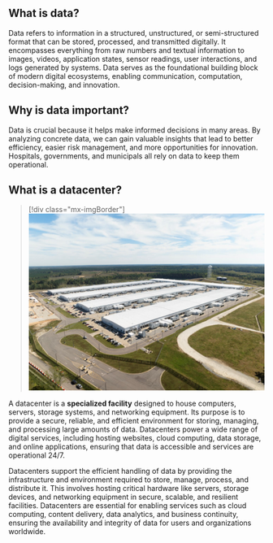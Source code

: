 ## What is data?

Data refers to information in a structured, unstructured, or semi-structured format that can be stored, processed, and transmitted digitally. It encompasses everything from raw numbers and textual information to images, videos, application states, sensor readings, user interactions, and logs generated by systems. Data serves as the foundational building block of modern digital ecosystems, enabling communication, computation, decision-making, and innovation.

## Why is data important?

Data is crucial because it helps make informed decisions in many areas. By analyzing concrete data, we can gain valuable insights that lead to better efficiency, easier risk management, and more opportunities for innovation. Hospitals, governments, and municipals all rely on data to keep them operational.

## What is a datacenter?

>[!div class="mx-imgBorder"]
>[![Screenshot of a large-scale, secure datacenter campus with multiple identical buildings, extensive cooling infrastructure.](../media/datacenter.jpg)](../media/datacenter.jpg#lightbox)

A datacenter is a **specialized facility** designed to house computers, servers, storage systems, and networking equipment. Its purpose is to provide a secure, reliable, and efficient environment for storing, managing, and processing large amounts of data. Datacenters power a wide range of digital services, including hosting websites, cloud computing, data storage, and online applications, ensuring that data is accessible and services are operational 24/7.

Datacenters support the efficient handling of data by providing the infrastructure and environment required to store, manage, process, and distribute it. This involves hosting critical hardware like servers, storage devices, and networking equipment in secure, scalable, and resilient facilities. Datacenters are essential for enabling services such as cloud computing, content delivery, data analytics, and business continuity, ensuring the availability and integrity of data for users and organizations worldwide.
